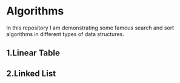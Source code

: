 # Algorithms
 In this repository I am demonstrating some famous search and sort algorithms in different types of data structures.
 
 ## 1.Linear Table
 
 ## 2.Linked List
